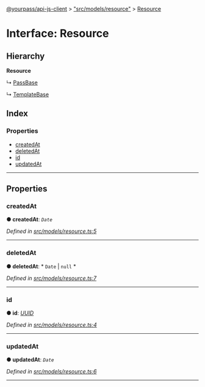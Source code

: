 [@yourpass/api-js-client](../README.md) > ["src/models/resource"](../modules/_src_models_resource_.md) > [Resource](../interfaces/_src_models_resource_.resource.md)

# Interface: Resource

## Hierarchy

**Resource**

↳  [PassBase](_src_models_pass_.passbase.md)

↳  [TemplateBase](_src_models_template_.templatebase.md)

## Index

### Properties

* [createdAt](_src_models_resource_.resource.md#createdat)
* [deletedAt](_src_models_resource_.resource.md#deletedat)
* [id](_src_models_resource_.resource.md#id)
* [updatedAt](_src_models_resource_.resource.md#updatedat)

---

## Properties

<a id="createdat"></a>

###  createdAt

**● createdAt**: *`Date`*

*Defined in [src/models/resource.ts:5](https://github.com/yourpass/yourpass-api-js-client/blob/eaf5d7e/src/models/resource.ts#L5)*

___
<a id="deletedat"></a>

###  deletedAt

**● deletedAt**: * `Date` &#124; `null`
*

*Defined in [src/models/resource.ts:7](https://github.com/yourpass/yourpass-api-js-client/blob/eaf5d7e/src/models/resource.ts#L7)*

___
<a id="id"></a>

###  id

**● id**: *[UUID](../modules/_src_models_uuid_.md#uuid)*

*Defined in [src/models/resource.ts:4](https://github.com/yourpass/yourpass-api-js-client/blob/eaf5d7e/src/models/resource.ts#L4)*

___
<a id="updatedat"></a>

###  updatedAt

**● updatedAt**: *`Date`*

*Defined in [src/models/resource.ts:6](https://github.com/yourpass/yourpass-api-js-client/blob/eaf5d7e/src/models/resource.ts#L6)*

___

